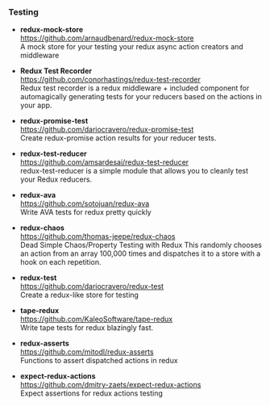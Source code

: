 ### Testing

- **redux-mock-store**  
  https://github.com/arnaudbenard/redux-mock-store  
  A mock store for your testing your redux async action creators and middleware
  
- **Redux Test Recorder**  
  https://github.com/conorhastings/redux-test-recorder  
  Redux test recorder is a redux middleware + included component for automagically generating tests for your reducers based on the actions in your app.
  
- **redux-promise-test**  
  https://github.com/dariocravero/redux-promise-test  
  Create redux-promise action results for your reducer tests.
  
- **redux-test-reducer**  
  https://github.com/amsardesai/redux-test-reducer  
  redux-test-reducer is a simple module that allows you to cleanly test your Redux reducers.
  
- **redux-ava**  
  https://github.com/sotojuan/redux-ava  
  Write AVA tests for redux pretty quickly
  
- **redux-chaos**  
  https://github.com/thomas-jeepe/redux-chaos  
  Dead Simple Chaos/Property Testing with Redux
  This randomly chooses an action from an array 100,000 times and dispatches it to a store with a hook on each repetition.
  
- **redux-test**  
  https://github.com/dariocravero/redux-test  
  Create a redux-like store for testing
  
- **tape-redux**  
  https://github.com/KaleoSoftware/tape-redux  
  Write tape tests for redux blazingly fast.

- **redux-asserts**  
  https://github.com/mitodl/redux-asserts  
  Functions to assert dispatched actions in redux

- **expect-redux-actions**  
  https://github.com/dmitry-zaets/expect-redux-actions  
  Expect assertions for redux actions testing 
